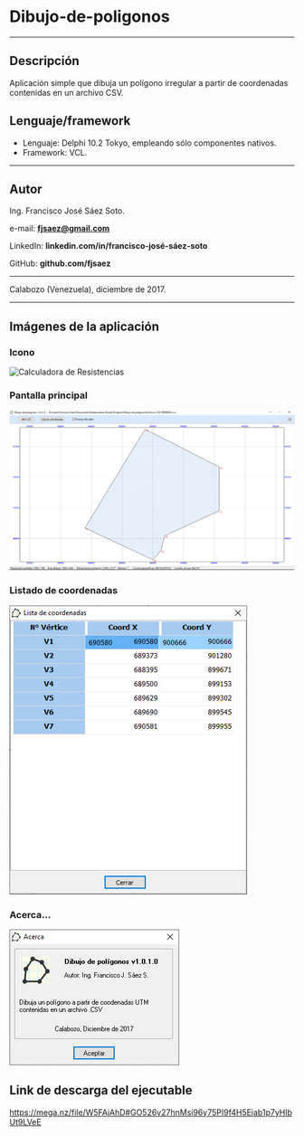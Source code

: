 # Dibujo-de-poligonos

---
## Descripción
Aplicación simple que dibuja un polígono irregular a partir de coordenadas contenidas en un archivo CSV.

## Lenguaje/framework

* Lenguaje: Delphi 10.2 Tokyo, empleando sólo componentes nativos. 
* Framework: VCL. 

---

## Autor

Ing. Francisco José Sáez Soto.

e-mail: **fjsaez@gmail.com**

LinkedIn: **linkedin.com/in/francisco-josé-sáez-soto**

GitHub: **github.com/fjsaez**

---

Calabozo (Venezuela), diciembre de 2017.

---

## Imágenes de la aplicación

### Icono

![Calculadora de Resistencias](Imagen/DibPoligono.ico)

### Pantalla principal

![Pantalla principal](Imagen/pant_ppal.png)

### Listado de coordenadas

![Pantalla principal](Imagen/pant_lista_coords.png)

### Acerca...

![Acerca de la aplicación](Imagen/pant_acerca.png)

## Link de descarga del ejecutable

https://mega.nz/file/W5FAjAhD#GO526v27hnMsi96y75PI9f4H5Eiab1p7yHlbUt9LVeE